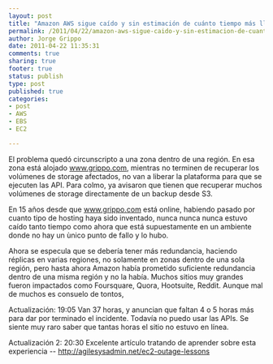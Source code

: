 ```yaml
--- 
layout: post
title: "Amazon AWS sigue caído y sin estimación de cuánto tiempo más llevará"
permalink: /2011/04/22/amazon-aws-sigue-caido-y-sin-estimacion-de-cuanto-tiempo-mas-llevara/
author: Jorge Grippo
date: 2011-04-22 11:35:31
comments: true
sharing: true
footer: true
status: publish
type: post
published: true
categories: 
- post
- AWS
- EBS
- EC2

---
```

<!-- 189 -->
El problema quedó circunscripto a una zona dentro de una región. En esa zona está alojado www.grippo.com, mientras no terminen de recuperar los volúmenes de storage afectados, no van a liberar la plataforma para que se ejecuten las API. Para colmo, ya avisaron que tienen que recuperar muchos volúmenes de storage directamente de un backup desde S3.

En 15 años desde que www.grippo.com está online, habiendo pasado por cuanto tipo de hosting haya sido inventado, nunca nunca nunca estuvo caído tanto tiempo como ahora que está supuestamente en un ambiente donde no hay un ùnico punto de fallo y lo hubo.

Ahora se especula que se debería tener más redundancia, haciendo réplicas en varias regiones, no solamente en zonas dentro de una sola región, pero hasta ahora Amazon había prometido suficiente redundancia dentro de una misma región y no la había. Muchos sitios muy grandes fueron impactados como Foursquare, Quora, Hootsuite, Reddit. Aunque mal de muchos es consuelo de tontos,

Actualización:
19:05 Van 37 horas, y anuncian que faltan 4 o 5 horas más para dar por terminado el incidente. Todavía no puedo usar las APIs. Se siente muy raro saber que tantas horas el sitio no estuvo en línea.

Actualización 2:
20:30 Excelente artículo tratando de aprender sobre esta experiencia -- http://agilesysadmin.net/ec2-outage-lessons



